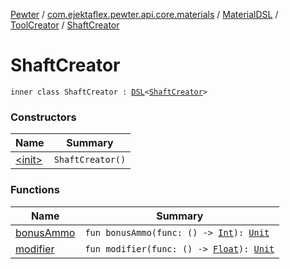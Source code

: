[Pewter](../../../../index.md) / [com.ejektaflex.pewter.api.core.materials](../../../index.md) / [MaterialDSL](../../index.md) / [ToolCreator](../index.md) / [ShaftCreator](./index.md)

# ShaftCreator

`inner class ShaftCreator : `[`DSL`](../../../-d-s-l/index.md)`<`[`ShaftCreator`](./index.md)`>`

### Constructors

| Name | Summary |
|---|---|
| [&lt;init&gt;](-init-.md) | `ShaftCreator()` |

### Functions

| Name | Summary |
|---|---|
| [bonusAmmo](bonus-ammo.md) | `fun bonusAmmo(func: () -> `[`Int`](https://kotlinlang.org/api/latest/jvm/stdlib/kotlin/-int/index.html)`): `[`Unit`](https://kotlinlang.org/api/latest/jvm/stdlib/kotlin/-unit/index.html) |
| [modifier](modifier.md) | `fun modifier(func: () -> `[`Float`](https://kotlinlang.org/api/latest/jvm/stdlib/kotlin/-float/index.html)`): `[`Unit`](https://kotlinlang.org/api/latest/jvm/stdlib/kotlin/-unit/index.html) |
